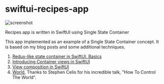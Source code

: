 # swiftui-recipes-app

![screenshot](https://github.com/mecid/swiftui-recipes-app/blob/master/Image.PNG?raw=true)

Recipes app is written in SwiftUI using Single State Container

This app implemented as an example of a Single State Container concept. It is based on my blog posts and some additional techniques.

1. [Redux-like state container in SwiftUI. Basics](https://swiftwithmajid.com/2019/09/18/redux-like-state-container-in-swiftui/)
2. [Introducing Container views in SwiftUI](https://swiftwithmajid.com/2019/07/31/introducing-container-views-in-swiftui/)
3. [View composition in SwiftUI](https://swiftwithmajid.com/2019/10/30/view-composition-in-swiftui/)
4. [World](https://vimeo.com/291588126), Thanks to Stephen Celis for his incredible talk, "How To Control The World".
